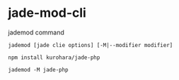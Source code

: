 # jade-mod-cli
jademod command  

```shell
jademod [jade clie options] [-M|--modifier modifier]
```

```shell
npm install kurohara/jade-php
```

```shell
jademod -M jade-php
```

